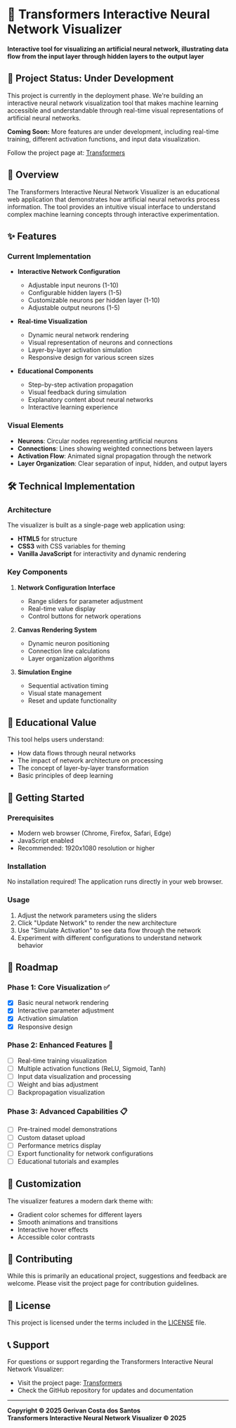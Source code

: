 # 🤖 Transformers Interactive Neural Network Visualizer

**Interactive tool for visualizing an artificial neural network, illustrating data flow from the input layer through hidden layers to the output layer**

## 🚧 Project Status: Under Development

This project is currently in the deployment phase. We're building an interactive neural network visualization tool that makes machine learning accessible and understandable through real-time visual representations of artificial neural networks.

**Coming Soon:** More features are under development, including real-time training, different activation functions, and input data visualization.

Follow the project page at: [Transformers](https://transformers.gerivan.me)

## 🌟 Overview

The Transformers Interactive Neural Network Visualizer is an educational web application that demonstrates how artificial neural networks process information. The tool provides an intuitive visual interface to understand complex machine learning concepts through interactive experimentation.

## ✨ Features

### Current Implementation
- **Interactive Network Configuration**
  - Adjustable input neurons (1-10)
  - Configurable hidden layers (1-5)
  - Customizable neurons per hidden layer (1-10)
  - Adjustable output neurons (1-5)

- **Real-time Visualization**
  - Dynamic neural network rendering
  - Visual representation of neurons and connections
  - Layer-by-layer activation simulation
  - Responsive design for various screen sizes

- **Educational Components**
  - Step-by-step activation propagation
  - Visual feedback during simulation
  - Explanatory content about neural networks
  - Interactive learning experience

### Visual Elements
- **Neurons**: Circular nodes representing artificial neurons
- **Connections**: Lines showing weighted connections between layers
- **Activation Flow**: Animated signal propagation through the network
- **Layer Organization**: Clear separation of input, hidden, and output layers

## 🛠️ Technical Implementation

### Architecture
The visualizer is built as a single-page web application using:
- **HTML5** for structure
- **CSS3** with CSS variables for theming
- **Vanilla JavaScript** for interactivity and dynamic rendering

### Key Components
1. **Network Configuration Interface**
   - Range sliders for parameter adjustment
   - Real-time value display
   - Control buttons for network operations

2. **Canvas Rendering System**
   - Dynamic neuron positioning
   - Connection line calculations
   - Layer organization algorithms

3. **Simulation Engine**
   - Sequential activation timing
   - Visual state management
   - Reset and update functionality

## 🎯 Educational Value

This tool helps users understand:
- How data flows through neural networks
- The impact of network architecture on processing
- The concept of layer-by-layer transformation
- Basic principles of deep learning

## 🚀 Getting Started

### Prerequisites
- Modern web browser (Chrome, Firefox, Safari, Edge)
- JavaScript enabled
- Recommended: 1920x1080 resolution or higher

### Installation
No installation required! The application runs directly in your web browser.

### Usage
1. Adjust the network parameters using the sliders
2. Click "Update Network" to render the new architecture
3. Use "Simulate Activation" to see data flow through the network
4. Experiment with different configurations to understand network behavior

## 🔮 Roadmap

### Phase 1: Core Visualization ✅
- [x] Basic neural network rendering
- [x] Interactive parameter adjustment
- [x] Activation simulation
- [x] Responsive design

### Phase 2: Enhanced Features 🚧
- [ ] Real-time training visualization
- [ ] Multiple activation functions (ReLU, Sigmoid, Tanh)
- [ ] Input data visualization and processing
- [ ] Weight and bias adjustment
- [ ] Backpropagation visualization

### Phase 3: Advanced Capabilities 📋
- [ ] Pre-trained model demonstrations
- [ ] Custom dataset upload
- [ ] Performance metrics display
- [ ] Export functionality for network configurations
- [ ] Educational tutorials and examples

## 🎨 Customization

The visualizer features a modern dark theme with:
- Gradient color schemes for different layers
- Smooth animations and transitions
- Interactive hover effects
- Accessible color contrasts

## 🤝 Contributing

While this is primarily an educational project, suggestions and feedback are welcome. Please visit the project page for contribution guidelines.

## 📄 License

This project is licensed under the terms included in the [LICENSE](https://github.com/gerivanc/transformers/blob/main/LICENSE) file.

## 📞 Support

For questions or support regarding the Transformers Interactive Neural Network Visualizer:
- Visit the project page: [Transformers](https://transformers.gerivan.me)
- Check the GitHub repository for updates and documentation

---

**Copyright © 2025 Gerivan Costa dos Santos**  
**Transformers Interactive Neural Network Visualizer © 2025**
